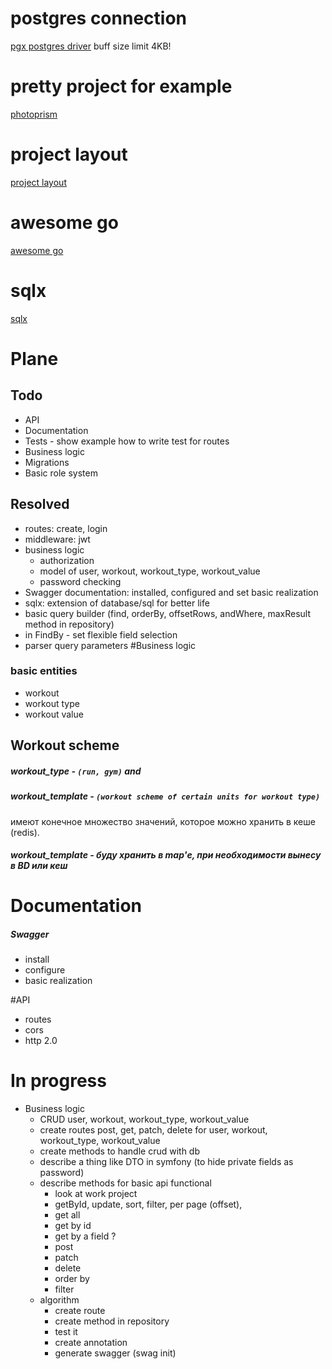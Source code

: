 
# postgres connection
[pgx postgres driver](https://habr.com/ru/company/oleg-bunin/blog/461935/)
    buff size limit 4KB!
    
# pretty project for example
[photoprism](https://github.com/photoprism/photoprism)

# project layout
[project layout](https://github.com/golang-standards/project-layout)

# awesome go
[awesome go](https://awesome-go.com/)

# sqlx
[sqlx](https://github.com/jmoiron/sqlx)
# Plane
## Todo 	
- API
- Documentation
- Tests - show example how to write test for routes
- Business logic
- Migrations
- Basic role system

## Resolved
- routes: create, login
- middleware: jwt
- business logic
    - authorization
    - model of user, workout, workout_type, workout_value
    - password checking
- Swagger documentation: installed, configured and set basic realization
- sqlx: extension of database/sql for better life
- basic query builder (find, orderBy, offsetRows, andWhere, maxResult method in repository)
- in FindBy - set flexible field selection
- parser query parameters
#Business logic
### basic entities
 - workout
 - workout type
 - workout value
## Workout scheme
##### workout_type - `(run, gym)` and
##### workout_template - `(workout scheme of certain units for workout type)`
имеют конечное множество значений, которое можно хранить в кеше (redis).
##### workout_template - буду хранить в map'е, при необходимости вынесу в BD или кеш

# Documentation
##### Swagger
 - install
 - configure
 - basic realization
 
#API
 - routes
 - cors
 - http 2.0
 
# In progress
 - Business logic
    - CRUD user, workout, workout_type, workout_value
    - create routes post, get, patch, delete for user, workout, workout_type, workout_value
    - create methods to handle crud with db
    - describe a thing like DTO in symfony (to hide private fields as password)
    - describe methods for basic api functional 
        - look at work project
        - getById, update, sort, filter, per page (offset),        
        - get all
        - get by id
        - get by a field ?
        - post
        - patch
        - delete
        - order by
        - filter
    - algorithm
        - create route
        - create method in repository
        - test it
        - create annotation
        - generate swagger (swag init)